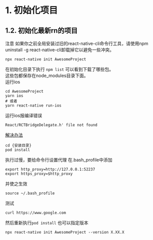# 1. 初始化项目


## 1.2. 初始化最新rn的项目
注意
如果你之前全局安装过旧的react-native-cli命令行工具，请使用npm uninstall -g react-native-cli卸载掉它以避免一些冲突。
```
npx react-native init AwesomeProject
```
在初始化目录下执行 ```npm list``` 可以看到下载了哪些包。  
这些包都保存在node_modules目录下面。  
运行ios
```
cd AwesomeProject
yarn ios
# 或者
yarn react-native run-ios
```
运行ios报编译错误
```
React/RCTBridgeDelegate.h' file not found
```
[解决办法](https://stackoverflow.com/questions/56916798/react-rctbridgedelegate-h-file-not-found)
```
cd {安装目录}
pod install
```
执行过慢，要给命令行设置代理
在.bash_profile中添加
```
export http_proxy=http://127.0.0.1:52237
export https_proxy=$http_proxy
```
并使之生效
```
source ~/.bash_profile
```
测试
```
curl https://www.google.com
```
然后重新执行```pod install```
也可以指定版本
```
npx react-native init AwesomeProject --version X.XX.X
```

